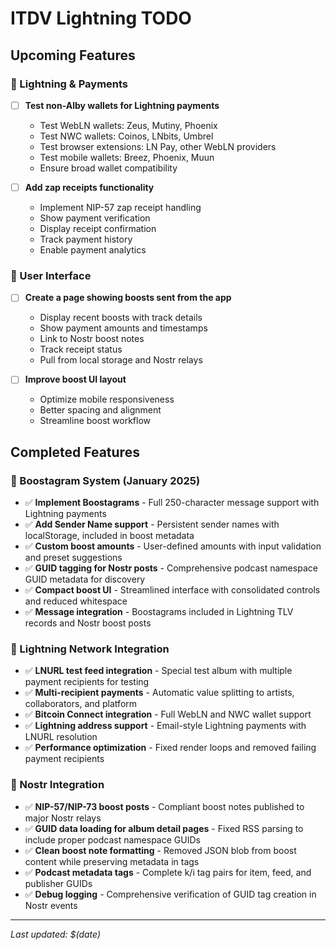 # ITDV Lightning TODO

## Upcoming Features

### 🔋 Lightning & Payments
- [ ] **Test non-Alby wallets for Lightning payments**
  - Test WebLN wallets: Zeus, Mutiny, Phoenix
  - Test NWC wallets: Coinos, LNbits, Umbrel
  - Test browser extensions: LN Pay, other WebLN providers
  - Test mobile wallets: Breez, Phoenix, Muun
  - Ensure broad wallet compatibility

- [ ] **Add zap receipts functionality**
  - Implement NIP-57 zap receipt handling
  - Show payment verification
  - Display receipt confirmation
  - Track payment history
  - Enable payment analytics

### 📱 User Interface
- [ ] **Create a page showing boosts sent from the app**
  - Display recent boosts with track details
  - Show payment amounts and timestamps
  - Link to Nostr boost notes
  - Track receipt status
  - Pull from local storage and Nostr relays

- [ ] **Improve boost UI layout**
  - Optimize mobile responsiveness
  - Better spacing and alignment
  - Streamline boost workflow

## Completed Features

### 🎵 Boostagram System (January 2025)
- ✅ **Implement Boostagrams** - Full 250-character message support with Lightning payments
- ✅ **Add Sender Name support** - Persistent sender names with localStorage, included in boost metadata
- ✅ **Custom boost amounts** - User-defined amounts with input validation and preset suggestions
- ✅ **GUID tagging for Nostr posts** - Comprehensive podcast namespace GUID metadata for discovery
- ✅ **Compact boost UI** - Streamlined interface with consolidated controls and reduced whitespace
- ✅ **Message integration** - Boostagrams included in Lightning TLV records and Nostr boost posts

### 🔋 Lightning Network Integration
- ✅ **LNURL test feed integration** - Special test album with multiple payment recipients for testing
- ✅ **Multi-recipient payments** - Automatic value splitting to artists, collaborators, and platform
- ✅ **Bitcoin Connect integration** - Full WebLN and NWC wallet support
- ✅ **Lightning address support** - Email-style Lightning payments with LNURL resolution
- ✅ **Performance optimization** - Fixed render loops and removed failing payment recipients

### 📡 Nostr Integration  
- ✅ **NIP-57/NIP-73 boost posts** - Compliant boost notes published to major Nostr relays
- ✅ **GUID data loading for album detail pages** - Fixed RSS parsing to include proper podcast namespace GUIDs
- ✅ **Clean boost note formatting** - Removed JSON blob from boost content while preserving metadata in tags
- ✅ **Podcast metadata tags** - Complete k/i tag pairs for item, feed, and publisher GUIDs
- ✅ **Debug logging** - Comprehensive verification of GUID tag creation in Nostr events

---

*Last updated: $(date)*
